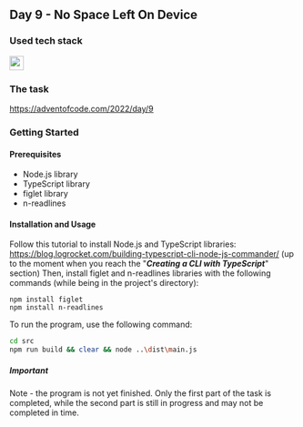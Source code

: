 ## Day 9 - No Space Left On Device

### Used tech stack

<img src="https://img.shields.io/badge/TypeScript-007ACC?style=for-the-badge&logo=typescript&logoColor=white" height=25></img>

### The task
https://adventofcode.com/2022/day/9

### Getting Started

#### Prerequisites
* Node.js library
* TypeScript library
* figlet library
* n-readlines

#### Installation and Usage
Follow this tutorial to install Node.js and TypeScript libraries: https://blog.logrocket.com/building-typescript-cli-node-js-commander/ (up to the moment when you reach the "***Creating a CLI with TypeScript***" section)
Then, install figlet and n-readlines libraries with the following commands (while being in the project's directory):
```
npm install figlet
npm install n-readlines
```
To run the program, use the following command:
```bash
cd src
npm run build && clear && node ..\dist\main.js
```

##### Important
Note - the program is not yet finished. Only the first part of the task is completed, while the second part is still in progress and may not be completed in time.